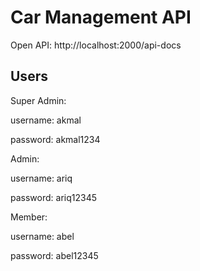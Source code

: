# Car Management API

Open API: http://localhost:2000/api-docs

## Users

Super Admin:

  username: akmal

  password: akmal1234

Admin:
  
  username: ariq
  
  password: ariq12345

Member:
  
  username: abel
  
  password: abel12345
